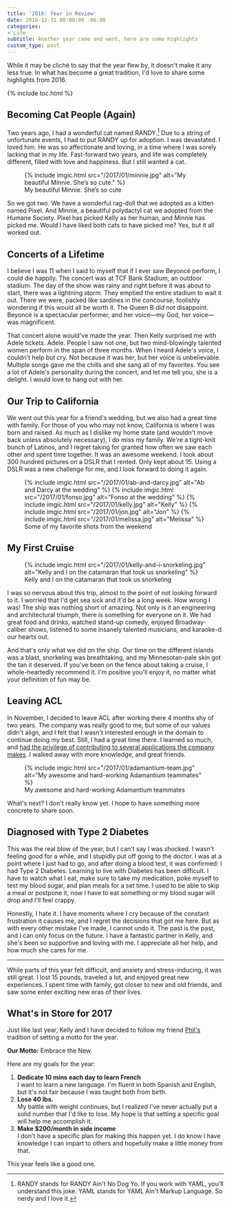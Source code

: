 ```yaml
---
title: '2016: Year in Review'
date: 2016-12-31 00:00:00 -06:00
categories:
- Life
subtitle: Another year came and went, here are some highlights
custom_type: post
---
```


While it may be cliché to say that the year flew by, it doesn't make it any less true. In what has become a great tradition, I'd love to share some highlights from 2016.

{% include toc.html %}

## Becoming Cat People (Again)

Two years ago, I had a wonderful cat named RANDY.[^randyjoke] Due to a string of unfortunate events, I had to put RANDY up for adoption. I was devastated. I loved him. He was so affectionate and loving, in a time where I was sorely lacking that in my life. Fast-forward two years, and life was completely different, filled with love and happiness. But I still wanted a cat.

<figure class="alignleft">
  {% include imgic.html src="/2017/01/minnie.jpg" alt="My beautiful Minnie. She’s so cute." %}
  <figcaption>My beautiful Minnie. She’s so cute</figcaption>
</figure>

So we got two. We have a wonderful rag-doll that we adopted as a kitten named Pixel. And Minnie, a beautiful polydactyl cat we adopted from the Humane Society. Pixel has picked Kelly as her human, and Minnie has picked me. Would I have liked both cats to have picked me? Yes, but it all worked out.

## Concerts of a Lifetime

I believe I was 11 when I said to myself that if I ever saw Beyoncé perform, I could die happily. The concert was at TCF Bank Stadium, an outdoor stadium. The day of the show was rainy and right before it was about to start, there was a lightning storm. They emptied the entire stadium to wait it out. There we were, packed like sardines in the concourse, foolishly wondering if this would all be worth it. The Queen B *did not* disappoint. Beyoncé is a spectacular performer, and her voice—my God, her voice—was magnificent.

That concert alone would've made the year. Then Kelly surprised me with Adele tickets. Adele. People I saw not one, but two mind-blowingly talented women perform in the span of three months. When I heard Adele's voice, I couldn't help but cry. Not because it was her, but her voice is unbelievable. Multiple songs gave me the chills and she sang all of my favorites. You see a lot of Adele's personality during the concert, and let me tell you, she is a delight. I would love to hang out with her.

## Our Trip to California

We went out this year for a friend's wedding, but we also had a great time with family. For those of you who may not know, California is where I was born and raised. As much as I dislike my home state (and wouldn't move back unless absolutely necessary), I do miss my family. We're a tight-knit bunch of Latinos, and I regret taking for granted how often we saw each other and spent time together. It was an awesome weekend. I took about 300 hundred pictures on a DSLR that I rented. Only kept about 15. Using a DSLR was a new challenge for me, and I look forward to doing it again.

<figure class="photo-grid photo-grid--one">
  {% include imgic.html src="/2017/01/ab-and-darcy.jpg" alt="Ab and Darcy at the wedding" %}
  {% include imgic.html src="/2017/01/fonso.jpg" alt="Fonso at the wedding" %}
  {% include imgic.html src="/2017/01/kelly.jpg" alt="Kelly" %}
  {% include imgic.html src="/2017/01/jon.jpg" alt="Jon" %}
  {% include imgic.html src="/2017/01/melissa.jpg" alt="Melissa" %}
  <figcaption>Some of my favorite shots from the weekend</figcaption>
</figure>

## My First Cruise

<figure class="small__right">
  {% include imgic.html src="/2017/01/kelly-and-i-snorkeling.jpg" alt="Kelly and I on the catamaran that took us snorkeling" %}
  <figcaption>Kelly and I on the catamaran that took us snorkeling</figcaption>
</figure>

I was so nervous about this trip, almost to the point of not looking forward to it. I worried that I'd get sea sick and it'd be a long week. How wrong I was! The ship was nothing short of amazing. Not only is it an engineering and architectural triumph, there is something for everyone on it. We had great food and drinks, watched stand-up comedy, enjoyed Broadway-caliber shows, listened to some insanely talented musicians, and karaoke-d our hearts out.

And that's only what we did on the ship. Our time on the different islands was a blast, snorkeling was breathtaking, and my Minnesotan-pale skin got the tan it deserved. If you've been on the fence about taking a cruise, I whole-heartedly recommend it. I'm positive you'll enjoy it, no matter what your definition of fun may be.

## Leaving ACL

In November, I decided to leave ACL after working there 4 months shy of two years. The company was really good to me, but some of our values didn't align, and I felt that I wasn't interested enough in the domain to continue doing my best. Still, I had a great time there. I learned so much, and [had the privilege of contributing to several applications the company makes](/2016/11/goodbye-acl/). I walked away with more knowledge, and great friends.

<figure class="extendout">
  {% include imgic.html src="/2017/01/adamantium-team.jpg" alt="My awesome and hard-working Adamantium teammates" %}
  <figcaption>My awesome and hard-working Adamantium teammates</figcaption>
</figure>

What's next? I don't really know yet. I hope to have something more concrete to share soon.

## Diagnosed with Type 2 Diabetes

This was the real blow of the year, but I can't say I was shocked. I wasn't feeling good for a while, and I stupidly put off going to the doctor. I was at a point where I just had to go, and after doing a blood test, it was confirmed: I had Type 2 Diabetes. Learning to live with Diabetes has been difficult. I have to watch what I eat, make sure to take my medication, poke myself to test my blood sugar, and plan meals for a set time. I used to be able to skip a meal or postpone it, now I have to eat something or my blood sugar will drop and I'll feel crappy.

Honestly, I hate it. I have moments where I cry because of the constant frustration it causes me, and I regret the decisions that got me here. But as with every other mistake I've made, I cannot undo it. The past is the past, and I can only focus on the future. I have a fantastic partner in Kelly, and she's been so supportive and loving with me. I appreciate all her help, and how much she cares for me.

---

While parts of this year felt difficult, and anxiety and stress-inducing, it was still great. I lost 15 pounds, traveled a lot, and enjoyed great new experiences. I spent time with family, got closer to new and old friends, and saw some enter exciting new eras of their lives.

## What's in Store for 2017

Just like last year, Kelly and I have decided to follow my friend [Phil's](https://twitter.com/philsmithdesign) tradition of setting a motto for the year.

**Our Motto:** Embrace the New.

Here are my goals for the year:

1. **Dedicate 10 mins each day to learn French**    
I want to learn a new language. I'm fluent in both Spanish and English, but it's not fair because I was taught both from birth.
2. **Lose 40 lbs.**    
My battle with weight continues, but I realized I've never actually put a solid number that I'd like to lose. My hope is that setting a specific goal will help me accomplish it.
3. **Make $200/month in side income**    
I don't have a specific plan for making this happen yet. I do know I have knowledge I can impart to others and hopefully make a little money from that.

This year feels like a good one.

[^randyjoke]: RANDY stands for RANDY Ain't No Dog Yo. If you work with YAML, you'll understand this joke. YAML stands for YAML Ain't Markup Language. So nerdy and I love it.
